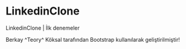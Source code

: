 # LinkedinClone
LinkedinClone | İlk denemeler

Berkay ^Teory^ Köksal tarafından Bootstrap kullanılarak geliştirilmiştir!
